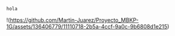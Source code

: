 ```
hola
```

!(https://github.com/Martin-Juarez/Proyecto_MBKP-1G/assets/136406779/11110718-2b5a-4ccf-9a0c-9b6808d1e215)

